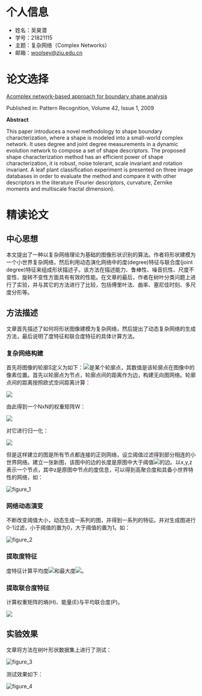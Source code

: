 # 个人信息
- 姓名：吴昊潜
- 学号：21821115
- 主题：复杂网络（Complex Networks）
- 邮箱：woolsey@zju.edu.cn

# 论文选择

[Acomplex network-based approach for boundary shape analysis](https://www.sciencedirect.com/science/article/pii/S0031320308002793)

Published in: Pattern Recognition, Volume 42, Issue 1, 2009

**Abstract**

This paper introduces a novel methodology to shape boundary characterization, where a shape is modeled into a small-world complex network. It uses degree and joint degree measurements in a dynamic evolution network to compose a set of shape descriptors. The proposed shape characterization method has an efficient power of shape characterization, it is robust, noise tolerant, scale invariant and rotation invariant. A leaf plant classification experiment is presented on three image databases in order to evaluate the method and compare it with other descriptors in the literature (Fourier descriptors, curvature, Zernike moments and multiscale fractal dimension).

# 精读论文
## 中心思想
本文提出了一种以复杂网络理论为基础的图像形状识别的算法。作者将形状建模为一个小世界复杂网络，然后利用动态演化网络中的度(degree)特征与联合度(joint degree)特征来组成形状描述子。该方法在描述能力、鲁棒性、噪音抗性、尺度不变性、旋转不变性方面具有有效的性能。在文章的最后，作者在树叶分类问题上进行了实验，并与其它的方法进行了比较，包括傅里叶法、曲率、塞尼佳时刻、多尺度分形等。

## 方法描述
文章首先描述了如何将形状图像建模为复杂网络，然后提出了动态复杂网络的生成方法，最后说明了度特征和联合度特征的具体计算方法。
### 复杂网络构建
首先将图像的轮廓S定义为如下：<img src="http://chart.googleapis.com/chart?cht=tx&chl=S=[s_1, s_2, ..., s_N],  s_i=[x_i, y_i]" style="border:none;">是某个轮廓点，其数值是该轮廓点在图像中的像素位置。首先以轮廓点为节点，轮廓点间的距离作为边，构建无向图网络。轮廓点间的距离按照欧式空间距离计算：

<img src="http://chart.googleapis.com/chart?cht=tx&chl=$d(s_i,s_j)=\sqrt{{(x_i-x_j)^2}%2B{(y_i-y_j)^2}}$" style="border:none;">

由此得到一个NxN的权重矩阵W：

<img src="http://chart.googleapis.com/chart?cht=tx&chl=w_{ij}=d(s_i,s_j)" style="border:none;">

对它进行归一化：

<img src="http://chart.googleapis.com/chart?cht=tx&chl=W =\frac{W}{max_{w_{ij}}}" style="border:none;">

但是这样建立的图是所有节点都连接的正则网络，设立阈值过滤得到部分相连的小世界网络。建立一张新图，该图中的边的长度是原图中大于阈值<img src="http://chart.googleapis.com/chart?cht=tx&chl=T_t" style="border:none;">的边。以x,y,z表示一个节点，其中z是原图中节点的度信息，可以得到高聚合度和具备小世界特性的网络，如：

![figure_1](https://github.com/LuffyDai/OrganicIntelligentCourseware-CN/blob/master/wuhaoqian/figure_1.png)

### 网络动态演变
不断改变阈值大小，动态生成一系列的图，并得到一系列的特征。并对生成图进行0-1过滤，小于阈值的置为0，大于阈值的置为1。如：

![figure_2](https://github.com/LuffyDai/OrganicIntelligentCourseware-CN/blob/master/wuhaoqian/figure_2.png)

### 提取度特征
度特征计算平均度<img src="http://chart.googleapis.com/chart?cht=tx&chl=average degree(k_u)" style="border:none;">和最大度<img src="http://chart.googleapis.com/chart?cht=tx&chl=max degree(k_k)" style="border:none;">。

### 提取联合度特征
计算权重矩阵的熵(H)、能量(E)与平均联合度(P)。

<img src="http://chart.googleapis.com/chart?cht=tx&chl=\theta=[H(T_t),E(T_t),P(T_t)]" style="border:none;">

## 实验效果
文章将方法在树叶形状数据集上进行了测试：

![figure_3](https://github.com/LuffyDai/OrganicIntelligentCourseware-CN/blob/master/wuhaoqian/figure_3.png)

测试效果如下：

![figure_4](https://github.com/LuffyDai/OrganicIntelligentCourseware-CN/blob/master/wuhaoqian/figure_4.png)
